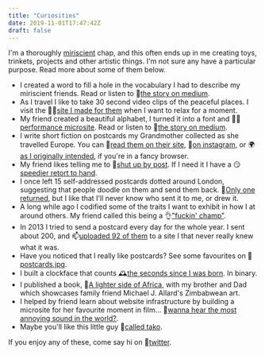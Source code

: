 ```yaml
---
title: "Curiosities"
date: 2019-11-01T17:47:42Z
draft: false
---
```


I'm a thoroughly [miriscient](https://www.miriscient.org) chap, and this often ends up in me creating toys, trinkets, projects and other artistic things. I'm not sure any have a particular purpose. Read more about some of them below.

* I created a word to fill a hole in the vocabulary I had to describe my miriscient friends. Read or listen to 📖[the story on medium](https://medium.com/miriscient/miriscience-5e342ff198f5).
* As I travel I like to take 30 second video clips of the peaceful places. I visit the 🧘‍♂️[site I made for them](http://30s.byjp.me/) when I want to relax for a moment.
* My friend created a beautiful alphabet, I turned it into a font and 👨‍🎤[performance microsite](https://caspian.byjp.me). Read or listen to 📖[the story on medium](https://medium.com/miriscient/the-beauty-of-type-29ab1000e9e4).
* I write short fiction on postcards my Grandmother collected as she travelled Europe. You can 📮[read them on their site](http://lucy.byjp.me/), 📸[on instagram](https://www.instagram.com/explore/tags/postcardsforlucy/), or 🌍[as I originally intended](http://lucy.byjp.me/globe#diving), if you're in a fancy browser.
* My friend likes telling me to 🤫[shut up by post](https://www.instagram.com/p/BqZR3qjAkMC/). If I need it I have a 😏[speedier retort to hand](http://shutupclaire.byjp.me/).
* I once left 15 self-addressed postcards dotted around London, suggesting that people doodle on them and send them back. 🐪[Only one returned](http://postcarddoodles.byjp.me/), but I like that I'll never know who sent it to me, or drew it.
* A long while ago I codified some of the traits I want to exhibit in how I at around others. My friend called this being a 👌["fuckin' champ"](https://fuckinchamp.byjp.me).
* In 2013 I tried to send a postcard every day for the whole year. I sent about 200, and 📫[uploaded 92 of them](http://postcards.byjp.me/) to a site I that never really knew what it was.
* Have you noticed that I really like postcards? See some favourites on 📸[postcards.jpg](https://instagram.com/postcards.jpg).
* I built a clockface that counts 🕰[the seconds since I was born](https://tictoc.byjp.me/). In binary.
* I published a book, 📔[A lighter side of Africa](https://www.amazon.co.uk/Lighter-Side-Africa-Paintings-Michael/dp/0993324908/), with my brother and Dad which showcases family friend Michael J. Allard's Zimbabwean art.
* I helped by friend learn about website infrastructure by building a microsite for her favourite moment in film… 🐶[wanna hear the most annoying sound in the world?](https://wannahearthemostannoyingsoundintheworld.byjp.me).
* Maybe you'll like this little guy 🐙[called tako](https://tako.byjp.me).

If you enjoy any of these, come say hi on 🦚[twitter](https://twitter.com/jphastings).
